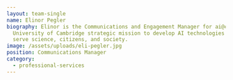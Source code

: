 ```yaml
---
layout: team-single
name: Elinor Pegler
biography: Elinor is the Communications and Engagement Manager for ai@cam, a new
  University of Cambridge strategic mission to develop AI technologies that
  serve science, citizens, and society.
image: /assets/uploads/eli-pegler.jpg
position: Communications Manager
category:
  - professional-services
---
```

